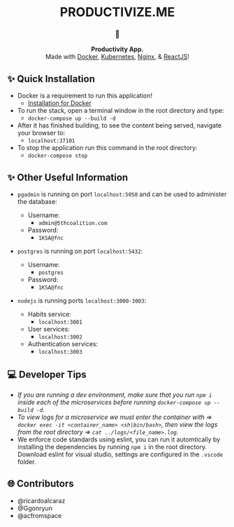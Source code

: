 <!-- HEADING -->

<h1 align="center">️PRODUCTIVIZE.ME</h1>

<!-- DESCRIPTION -->

<h3 align="center">
  <span role="img" aria-label="Memo">📝</span>
</h3>
<p align="center">
  <strong>Productivity App.</strong><br>
  Made with <a href="https://www.docker.com/" target="_blank">Docker</a>, <a href="https://www.docker.com/" target="_blank">Kubernetes</a>, <a href="https://www.nginx.com/" target="_blank">Nginx</a>, & <a href="https://reactjs.org/" target="_blank">ReactJS</a>!
</p>

<!-- QUICK INSTALLATION -->

## <span role="img" aria-label="Sparkles">✨</span> Quick Installation

- Docker is a requirement to run this application!
  - [Installation for Docker](https://docs.docker.com/install/)
- To run the stack, open a terminal window in the root directory and type:
  - `docker-compose up --build -d`
- After it has finished building, to see the content being served, navigate your browser to:
  - `localhost:37101`
- To stop the application run this command in the root directory:
  - `docker-compose stop`


<!-- OTHER USEFUL INFORMATION -->

## <span role="img" aria-label="Sparkles">✨</span> Other Useful Information

- `pgadmin` is running on port `localhost:5050` and can be used to administer the database:
  - Username:
    - `admin@5thcoalition.com`
  - Password: 
    - `1KSA@fnc`
	
- `postgres` is running on port `localhost:5432`:
  - Username:
  	- `postgres`
  - Password:
    - `1KSA@fnc`
	
- `nodejs` is running ports `localhost:3000-3003`:
  - Habits service:
    - `localhost:3001`
  - User services:
    - `localhost:3002` 
  - Authentication services:
    - `localhost:3003`

## <span role="img" aria-label="Personal Computer">💻</span> Developer Tips

- _If you are running a dev environment, make sure that you run `npm i` inside each of the microservices before running `docker-compose up --build -d`._
- _To view logs for a microservice we must enter the container with => `docker exec -it <container_name> <sh|bin/bash>`, then view the logs from the root directory => `cat ../logs/<file_name>.log`._
- We enforce code standards using eslint, you can run it automtically by installing the dependencies by running `npm i` in the root directory. Download eslint for visual studio, settings are configured in the `.vscode` folder.

<!-- CONTRIBUTORS -->

## <span role="img" aria-label="Globe With Meridians">🌐</span> Contributors

- @ricardoalcaraz
- @Ggonryun
- @acfromspace

<!-- LICENSE -->

<!-- ## <span role="img" aria-label="Oncoming Police Car">🚔</span> [License](LICENSE) -->

<!-- The code in this project is under a specific open source license. -->
